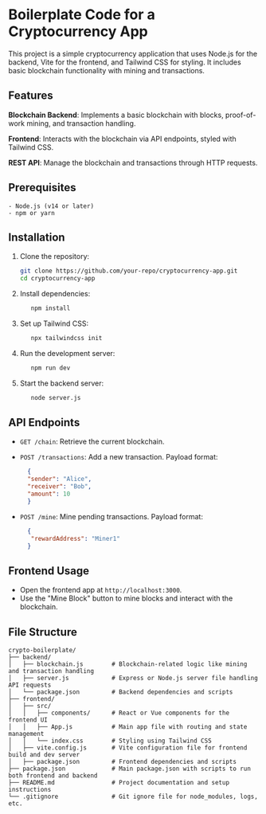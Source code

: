 # Boilerplate Code for a Cryptocurrency App

This project is a simple cryptocurrency application that uses Node.js for the backend, Vite for the frontend, and Tailwind CSS for styling. It includes basic blockchain functionality with mining and transactions.

## Features
**Blockchain Backend**: Implements a basic blockchain with blocks, proof-of-work mining, and transaction handling.

**Frontend**: Interacts with the blockchain via API endpoints, styled with Tailwind CSS.

**REST API**: Manage the blockchain and transactions through HTTP requests.

## Prerequisites
    - Node.js (v14 or later)
    - npm or yarn

## Installation
   1. Clone the repository:
      ```sh
      git clone https://github.com/your-repo/cryptocurrency-app.git
      cd cryptocurrency-app   
      ```
   2. Install dependencies:
      ```sh
         npm install
      ```
   3. Set up Tailwind CSS:
      ```sh
         npx tailwindcss init
      ```
   4. Run the development server:
      ```sh
         npm run dev
      ```
   5. Start the backend server:
      ```sh
         node server.js
      ```

## API Endpoints
- `GET /chain`: Retrieve the current blockchain.
- `POST /transactions`: Add a new transaction. Payload format:
  ```json
    {
    "sender": "Alice",
    "receiver": "Bob",
    "amount": 10
    }  
   ```

- `POST /mine`: Mine pending transactions. Payload format:  
  ```json
    {
     "rewardAddress": "Miner1"
    }
  ```
  
## Frontend Usage
- Open the frontend app at `http://localhost:3000`.
- Use the "Mine Block" button to mine blocks and interact with the blockchain.
  
## File Structure
```
crypto-boilerplate/
├── backend/
│   ├── blockchain.js        # Blockchain-related logic like mining and transaction handling
│   ├── server.js            # Express or Node.js server file handling API requests
│   └── package.json         # Backend dependencies and scripts
├── frontend/
│   ├── src/
│   │   ├── components/      # React or Vue components for the frontend UI
│   │   ├── App.js           # Main app file with routing and state management
│   │   └── index.css        # Styling using Tailwind CSS
│   ├── vite.config.js       # Vite configuration file for frontend build and dev server
│   ├── package.json         # Frontend dependencies and scripts
├── package.json             # Main package.json with scripts to run both frontend and backend
├── README.md                # Project documentation and setup instructions
└── .gitignore               # Git ignore file for node_modules, logs, etc.

```
